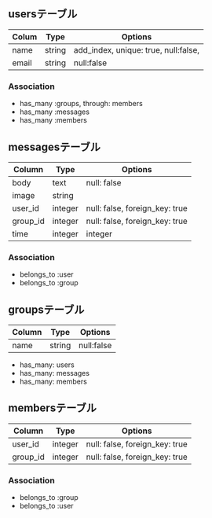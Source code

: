 
## usersテーブル
|Colum|Type|Options|
|-----|----|-------|
|name|string|add_index, unique: true, null:false,|
|email|string|null:false|

### Association
- has_many :groups, through: members
- has_many :messages
- has_many :members

## messagesテーブル
|Column|Type|Options|
|----|----|-------|
|body|text|null: false|
|image|string||
|user_id|integer|null: false, foreign_key: true|
|group_id|integer|null: false, foreign_key: true|
|time|integer|integer|null: false|

### Association
- belongs_to :user
- belongs_to :group

## groupsテーブル
|Column|Type|Options|
|----|----|------|
|name|string|null:false|

- has_many: users
- has_many: messages
- has_many: members


## membersテーブル

|Column|Type|Options|
|------|----|-------|
|user_id|integer|null: false, foreign_key: true|
|group_id|integer|null: false, foreign_key: true|

### Association
- belongs_to :group
- belongs_to :user

